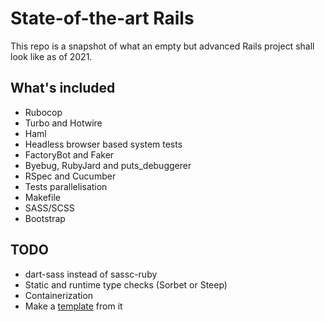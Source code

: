 # State-of-the-art Rails

This repo is a snapshot of what an empty but advanced Rails project
shall look like as of 2021.

## What's included

- Rubocop
- Turbo and Hotwire
- Haml
- Headless browser based system tests
- FactoryBot and Faker
- Byebug, RubyJard and puts_debuggerer
- RSpec and Cucumber
- Tests parallelisation
- Makefile
- SASS/SCSS
- Bootstrap


## TODO

- dart-sass instead of sassc-ruby
- Static and runtime type checks (Sorbet or Steep)
- Containerization
- Make a [template](https://guides.rubyonrails.org/rails_application_templates.html) from it
